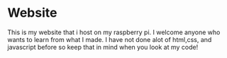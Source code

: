 # Website
This is my website that i host on my raspberry pi. 
I welcome anyone who wants to learn from what I made. 
I have not done alot of html,css, and javascript before so keep that in mind when you look at my code!
